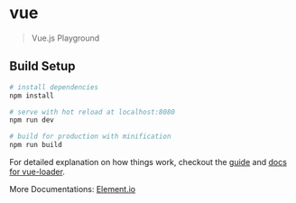 # vue

> Vue.js Playground

## Build Setup

``` bash
# install dependencies
npm install

# serve with hot reload at localhost:8080
npm run dev

# build for production with minification
npm run build
```

For detailed explanation on how things work, checkout the [guide](http://vuejs-templates.github.io/webpack/) and [docs for vue-loader](https://vue-loader.vuejs.org/en/).

More Documentations:
[Element.io](http://element.eleme.io/#/en-US)
